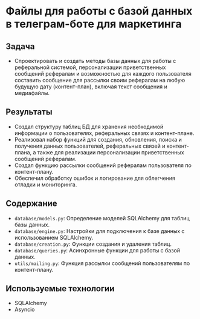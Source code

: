 # Файлы для работы с базой данных в телеграм-боте для маркетинга 



## Задача
- Спроектировать и создать методы базы данных для работы с реферальной системой, персонализации приветственных сообщений рефералам и возможностью для каждого пользователя составить сообщение для рассылки своим рефералам на любую будущую дату (контент-план), включая текст сообщения и медиафайлы.

## Результаты
- Создал структуру таблиц БД для хранения необходимой информации о пользователях, реферальных связях и контент-плане.
- Реализовал набор функций для создания, обновления, поиска и получения данных пользователей, реферальных связей и контент-плана, а также для реализации персонализации приветственных сообщений рефералам.
- Создал функцию рассылки сообщений рефералам пользователя по контент-плану.
- Обеспечил обработку ошибок и логирование для облегчения отладки и мониторинга.

## Содержание

- `database/models.py`: Определение моделей SQLAlchemy для таблиц базы данных.
- `database/engine.py`: Настройки для подключения к базе данных с использованием SQLAlchemy.
- `database/creation.py`: Функции создания и удаления таблиц.
- `database/queries.py`: Асинхронные функции для работы с базой данных.
- `utils/mailing.py`: Функция рассылки сообщений пользователям по контент-плану.

## Используемые технологии
- SQLAlchemy
- Asyncio
